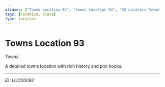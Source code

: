 ```yaml
---
aliases: ["Towns Location 93", "towns location 93", "93 Location Towns"]
tags: [location, place]
type: location
---
```


# Towns Location 93

*Towns*

A detailed towns location with rich history and plot hooks.

---
*ID: LOC00092*